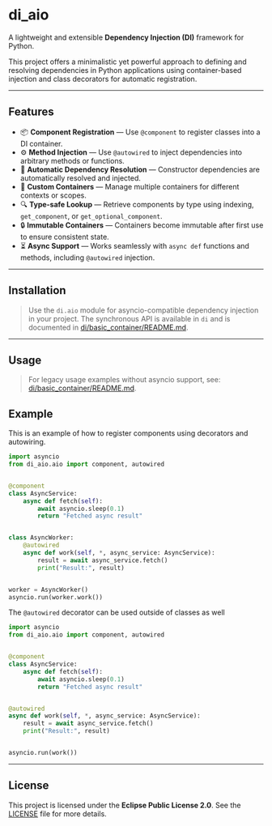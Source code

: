 # di_aio

A lightweight and extensible **Dependency Injection (DI)** framework for Python.

This project offers a minimalistic yet powerful approach to defining and resolving dependencies in Python applications using container-based injection and class decorators for automatic registration.

---

## Features

- 📦 **Component Registration** — Use `@component` to register classes into a DI container.
- ⚙️ **Method Injection** — Use `@autowired` to inject dependencies into arbitrary methods or functions.
- 🔄 **Automatic Dependency Resolution** — Constructor dependencies are automatically resolved and injected.
- 🧱 **Custom Containers** — Manage multiple containers for different contexts or scopes.
- 🔍 **Type-safe Lookup** — Retrieve components by type using indexing, `get_component`, or `get_optional_component`.
- 🔒 **Immutable Containers** — Containers become immutable after first use to ensure consistent state.
- ⏳ **Async Support** — Works seamlessly with `async def` functions and methods, including `@autowired` injection.

---

## Installation

> Use the `di.aio` module for asyncio-compatible dependency injection in your project.
> The synchronous API is available in `di` and is documented in [di/basic\_container/README.md](di_aio/basic_container/README.md).

---

## Usage

> For legacy usage examples without asyncio support, see: [di/basic\_container/README.md](di_aio/basic_container/README.md).

## Example

This is an example of how to register components using decorators and autowiring.

```python
import asyncio
from di_aio.aio import component, autowired


@component
class AsyncService:
    async def fetch(self):
        await asyncio.sleep(0.1)
        return "Fetched async result"


class AsyncWorker:
    @autowired
    async def work(self, *, async_service: AsyncService):
        result = await async_service.fetch()
        print("Result:", result)


worker = AsyncWorker()
asyncio.run(worker.work())
```

The `@autowired` decorator can be used outside of classes as well

```python
import asyncio
from di_aio.aio import component, autowired


@component
class AsyncService:
    async def fetch(self):
        await asyncio.sleep(0.1)
        return "Fetched async result"


@autowired
async def work(self, *, async_service: AsyncService):
    result = await async_service.fetch()
    print("Result:", result)


asyncio.run(work())
```
---

## License

This project is licensed under the **Eclipse Public License 2.0**.
See the [LICENSE](LICENSE) file for more details.

